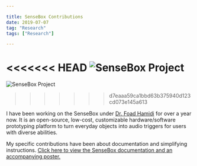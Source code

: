 ```yaml
---

title: SenseBox Contributions
date: 2019-07-07
tag: "Research"
tags: ["Research"]

---
```

<<<<<<< HEAD
![SenseBox Project](img/display.jpg)
=======
![SenseBox Project](featured.jpg)
>>>>>>> d7eaaa59ca1bbd63b375940d123cd073e145a613

I have been working on the SenseBox under [Dr. Foad Hamidi](http://www.foadhamidi.info/) for over a year now. It is an open-source, low-cost, customizable hardware/software prototyping platform to turn everyday objects into audio triggers for users with diverse abilities.

My specific contributions have been about documentation and simplifying instructions. [Click here to view the SenseBox documentation and an accompanying poster.](https://drive.google.com/drive/folders/1z5RPWJCwYCpCkvLv8kIiUE1-kjBkEnQI?usp=sharing)
